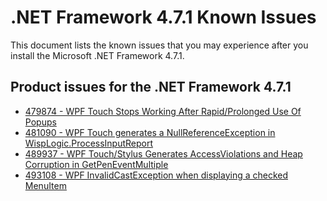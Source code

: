 .NET Framework 4.7.1 Known Issues
=================================
 
This document lists the known issues that you may experience after you install the Microsoft .NET Framework 4.7.1.   

## Product issues for the .NET Framework 4.7.1   
- [479874 - WPF Touch Stops Working After Rapid/Prolonged Use Of Popups](https://github.com/Microsoft/dotnet/blob/net471/releases/net471/KnownIssues/479874-WPF%20Touch%20Stops%20Working%20After%20Prolonged%20Use%20of%20Popups.md)
- [481090 - WPF Touch generates a NullReferenceException in WispLogic.ProcessInputReport](https://github.com/Microsoft/dotnet/blob/net471/releases/net471/KnownIssues/481090-WPF%20Touch%20generates%20NullReferenceException%20in%20ProcessInputReport.md)
- [489937 - WPF Touch/Stylus Generates AccessViolations and Heap Corruption in GetPenEventMultiple](https://github.com/Microsoft/dotnet/blob/net471/releases/net471/KnownIssues/489937-WPF%20Touch%20and%20Stylus%20AccessViolation%20in%20GetPenEventMultiple.md)
- [493108 - WPF InvalidCastException when displaying a checked MenuItem](https://github.com/Microsoft/dotnet/blob/net471/releases/net471/KnownIssues/493108-WPF%20InvalidCastException%20when%20displaying%20a%20checked%20MenuItem.md)
